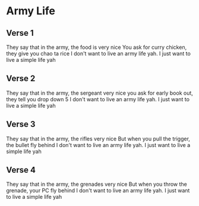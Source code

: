 # Army Life

## Verse 1
They say that in the army, the food is very nice
You ask for curry chicken, they give you chao ta rice
I don't want to live an army life yah.
I just want to live a simple life yah

## Verse 2
They say that in the army, the sergeant very nice
you ask for early book out, they tell you drop down 5
I don't want to live an army life yah.
I just want to live a simple life yah

## Verse 3
They say that in the army, the rifles very nice
But when you pull the trigger, the bullet fly behind
I don't want to live an army life yah.
I just want to live a simple life yah

## Verse 4
They say that in the army, the grenades very nice
But when you throw the grenade, your PC fly behind
I don't want to live an army life yah.
I just want to live a simple life yah
